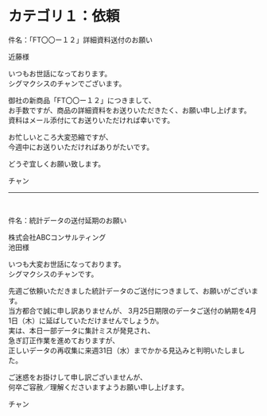 <h1>カテゴリ１：依頼</h1>

<p>件名：「FT〇〇ー１２」詳細資料送付のお願い</p>

<p>近藤様</p>

<p>いつもお世話になっております。<br>
シグマクシスのチャンでございます。</p>

<p>御社の新商品「FT〇〇ー１２」につきまして、<br>
お手数ですが、商品の詳細資料をお送りいただきたく、お願い申し上げます。<br>
資料はメール添付にてお送りいただければ幸いです。</p>

<p>お忙しいところ大変恐縮ですが、<br>
今週中にお送りいただければありがたいです。<p>

<p>どうぞ宜しくお願い致します。</p>

<p>チャン</p>

---

<br>

<p>件名：統計データの送付延期のお願い</p>

<p>株式会社ABCコンサルティング<br>
池田様</p>

<p>いつも大変お世話になっております。<br>
シグマクシスのチャンです。</p>

<p>先週ご依頼いただきました統計データのご送付につきまして、お願いがございます。<br>
当方都合で誠に申し訳ありませんが、
3月25日期限のデータご送付の納期を4月1日（木）に延ばしていただけませんでしょうか。<br>
実は、本日一部データに集計ミスが発見され、<br>
急ぎ訂正作業を進めておりますが、<br>
正しいデータの再収集に来週31日（水）までかかる見込みと判明いたしました。</p>

<p>ご迷惑をお掛けして申し訳ございませんが、<br>
何卒ご容赦／理解くださいますようお願い申し上げます。</p>

<p>チャン</p>